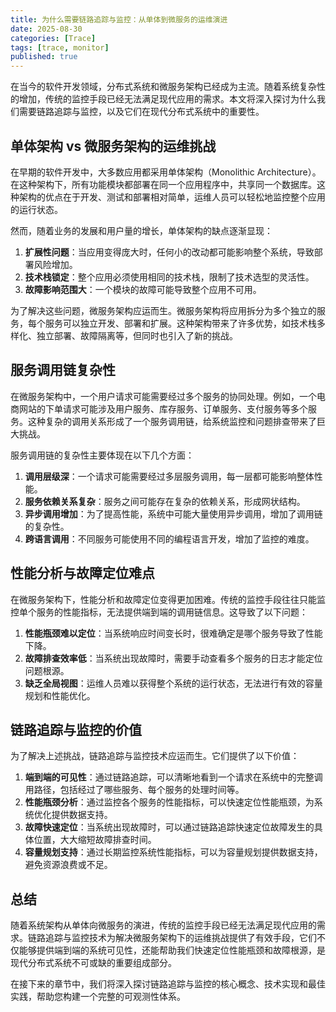 ```yaml
---
title: 为什么需要链路追踪与监控：从单体到微服务的运维演进
date: 2025-08-30
categories: [Trace]
tags: [trace, monitor]
published: true
---
```


在当今的软件开发领域，分布式系统和微服务架构已经成为主流。随着系统复杂性的增加，传统的监控手段已经无法满足现代应用的需求。本文将深入探讨为什么我们需要链路追踪与监控，以及它们在现代分布式系统中的重要性。

## 单体架构 vs 微服务架构的运维挑战

在早期的软件开发中，大多数应用都采用单体架构（Monolithic Architecture）。在这种架构下，所有功能模块都部署在同一个应用程序中，共享同一个数据库。这种架构的优点在于开发、测试和部署相对简单，运维人员可以轻松地监控整个应用的运行状态。

然而，随着业务的发展和用户量的增长，单体架构的缺点逐渐显现：

1. **扩展性问题**：当应用变得庞大时，任何小的改动都可能影响整个系统，导致部署风险增加。
2. **技术栈锁定**：整个应用必须使用相同的技术栈，限制了技术选型的灵活性。
3. **故障影响范围大**：一个模块的故障可能导致整个应用不可用。

为了解决这些问题，微服务架构应运而生。微服务架构将应用拆分为多个独立的服务，每个服务可以独立开发、部署和扩展。这种架构带来了许多优势，如技术栈多样化、独立部署、故障隔离等，但同时也引入了新的挑战。

## 服务调用链复杂性

在微服务架构中，一个用户请求可能需要经过多个服务的协同处理。例如，一个电商网站的下单请求可能涉及用户服务、库存服务、订单服务、支付服务等多个服务。这种复杂的调用关系形成了一个服务调用链，给系统监控和问题排查带来了巨大挑战。

服务调用链的复杂性主要体现在以下几个方面：

1. **调用层级深**：一个请求可能需要经过多层服务调用，每一层都可能影响整体性能。
2. **服务依赖关系复杂**：服务之间可能存在复杂的依赖关系，形成网状结构。
3. **异步调用增加**：为了提高性能，系统中可能大量使用异步调用，增加了调用链的复杂性。
4. **跨语言调用**：不同服务可能使用不同的编程语言开发，增加了监控的难度。

## 性能分析与故障定位难点

在微服务架构下，性能分析和故障定位变得更加困难。传统的监控手段往往只能监控单个服务的性能指标，无法提供端到端的调用链信息。这导致了以下问题：

1. **性能瓶颈难以定位**：当系统响应时间变长时，很难确定是哪个服务导致了性能下降。
2. **故障排查效率低**：当系统出现故障时，需要手动查看多个服务的日志才能定位问题根源。
3. **缺乏全局视图**：运维人员难以获得整个系统的运行状态，无法进行有效的容量规划和性能优化。

## 链路追踪与监控的价值

为了解决上述挑战，链路追踪与监控技术应运而生。它们提供了以下价值：

1. **端到端的可见性**：通过链路追踪，可以清晰地看到一个请求在系统中的完整调用路径，包括经过了哪些服务、每个服务的处理时间等。
2. **性能瓶颈分析**：通过监控各个服务的性能指标，可以快速定位性能瓶颈，为系统优化提供数据支持。
3. **故障快速定位**：当系统出现故障时，可以通过链路追踪快速定位故障发生的具体位置，大大缩短故障排查时间。
4. **容量规划支持**：通过长期监控系统性能指标，可以为容量规划提供数据支持，避免资源浪费或不足。

## 总结

随着系统架构从单体向微服务的演进，传统的监控手段已经无法满足现代应用的需求。链路追踪与监控技术为解决微服务架构下的运维挑战提供了有效手段，它们不仅能够提供端到端的系统可见性，还能帮助我们快速定位性能瓶颈和故障根源，是现代分布式系统不可或缺的重要组成部分。

在接下来的章节中，我们将深入探讨链路追踪与监控的核心概念、技术实现和最佳实践，帮助您构建一个完整的可观测性体系。